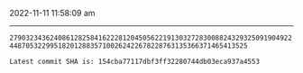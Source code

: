 2022-11-11 11:58:09 am

---

`279032343624086128258416222812045056221913032728300882432932509190492244870532299518201288357100262422678228763135366371465413525`

`Latest commit SHA is: 154cba77117dbf3ff32280744db03eca937a4553 `

